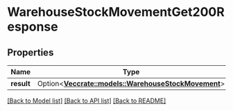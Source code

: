 # WarehouseStockMovementGet200Response

## Properties

Name | Type | Description | Notes
------------ | ------------- | ------------- | -------------
**result** | Option<[**Vec<crate::models::WarehouseStockMovement>**](warehouseStockMovement.md)> |  | [optional]

[[Back to Model list]](../README.md#documentation-for-models) [[Back to API list]](../README.md#documentation-for-api-endpoints) [[Back to README]](../README.md)


